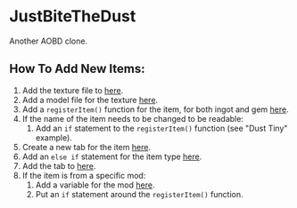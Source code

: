 # JustBiteTheDust
Another AOBD clone.

## How To Add New Items:
1. Add the texture file to [here](https://github.com/DeflatedPickle/JustBiteTheDust/tree/master/src/main/resources/assets/justbitethedust/textures/items).
2. Add a model file for the texture [here](https://github.com/DeflatedPickle/JustBiteTheDust/tree/master/src/main/resources/assets/justbitethedust/models/item).
3. Add a `registerItem()` function for the item, for both ingot and gem [here](https://github.com/DeflatedPickle/JustBiteTheDust/blob/master/src/main/java/com/deflatedpickle/justbitethedust/init/ModItems.java).
4. If the name of the item needs to be changed to be readable:
    1. Add an `if` statement to the `registerItem()` function (see "Dust Tiny" example).
5. Create a new tab for the item [here](https://github.com/DeflatedPickle/JustBiteTheDust/blob/master/src/main/java/com/deflatedpickle/justbitethedust/init/ModCreativeTabs.java).
6. Add an `else if` statement for the item type [here](https://github.com/DeflatedPickle/JustBiteTheDust/blob/master/src/main/java/com/deflatedpickle/justbitethedust/items/ItemBase.java).
7. Add the tab to [here](https://github.com/DeflatedPickle/JustBiteTheDust/blob/master/src/main/resources/assets/justbitethedust/lang/en_US.lang).
8. If the item is from a specific mod:
    1. Add a variable for the mod [here](https://github.com/DeflatedPickle/JustBiteTheDust/blob/master/src/main/java/com/deflatedpickle/justbitethedust/JustBiteTheDust.java).
    2. Put an `if` statement around the `registerItem()` function.
